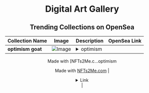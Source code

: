 <div align="center">

# Digital Art Gallery

## Trending Collections on OpenSea

| Collection Name                       | Image                                                                                     | Description                       | OpenSea Link                                                                                          |
|---------------------------------------|-------------------------------------------------------------------------------------------|-----------------------------------|--------------------------------------------------------------------------------------------------------|
| **optimism goat** | ![Image](https://i.seadn.io/s/raw/files/c79a0269c48e4417a5ce483291884023.webp?w=500&auto=format?w=200&auto=format) | <details><summary>optimism

Made with [NFTs2Me.c...</summary>optimism

Made with [NFTs2Me.com](https://nfts2me.com/)</details> | <details><summary>Link</summary>[optimism goat](https://opensea.io/collection/optimism-goat)</details> |

</div>